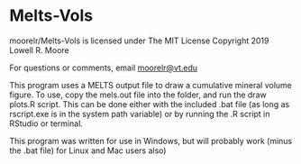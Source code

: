 # Melts-Vols

moorelr/Melts-Vols is licensed under The MIT License
Copyright 2019 Lowell R. Moore

For questions or comments, email moorelr@vt.edu

This program uses a MELTS output file to draw a cumulative mineral volume figure. To use, copy the mels.out file into the folder, and run the draw plots.R script. This can be done either with the included .bat file (as long as rscript.exe is in the system path variable) or by running the .R script in RStudio or terminal.

This program was written for use in Windows, but will probably work (minus the .bat file) for Linux and Mac users also)
